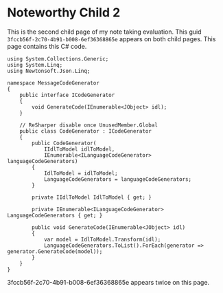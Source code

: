 # Noteworthy Child 2

This is the second child page of my note taking evaluation. This guid `3fccb56f-2c70-4b91-b008-6ef36368865e` appears on both child pages. This page contains this C# code.

```
using System.Collections.Generic;
using System.Linq;
using Newtonsoft.Json.Linq;

namespace MessageCodeGenerator
{
    public interface ICodeGenerator
    {
        void GenerateCode(IEnumerable<JObject> idl);
    }

    // ReSharper disable once UnusedMember.Global
    public class CodeGenerator : ICodeGenerator
    {
        public CodeGenerator(
            IIdlToModel idlToModel,
            IEnumerable<ILanguageCodeGenerator> languageCodeGenerators)
        {
            IdlToModel = idlToModel;
            LanguageCodeGenerators = languageCodeGenerators;
        }

        private IIdlToModel IdlToModel { get; }

        private IEnumerable<ILanguageCodeGenerator> LanguageCodeGenerators { get; }

        public void GenerateCode(IEnumerable<JObject> idl)
        {
            var model = IdlToModel.Transform(idl);
            LanguageCodeGenerators.ToList().ForEach(generator => generator.GenerateCode(model));
        }
    }
}
```

3fccb56f-2c70-4b91-b008-6ef36368865e appears twice on this page.

